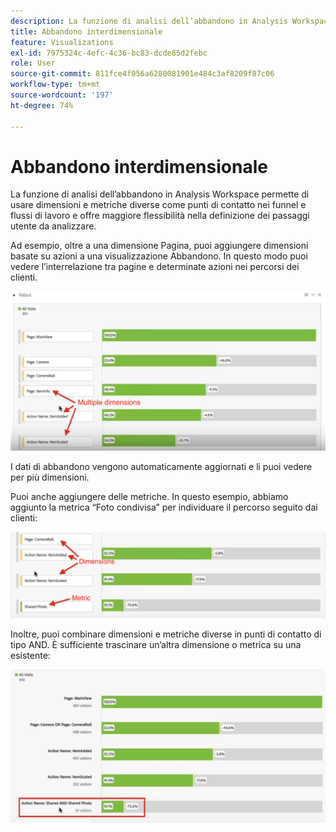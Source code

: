 ```yaml
---
description: La funzione di analisi dell’abbandono in Analysis Workspace permette di usare dimensioni e metriche diverse come punti di contatto nei funnel e flussi di lavoro e offre maggiore flessibilità nella definizione dei passaggi utente da analizzare.
title: Abbandono interdimensionale
feature: Visualizations
exl-id: 7975324c-4efc-4c36-bc83-dcde85d2febc
role: User
source-git-commit: 811fce4f056a6280081901e484c3af8209f87c06
workflow-type: tm+mt
source-wordcount: '197'
ht-degree: 74%

---
```


# Abbandono interdimensionale

La funzione di analisi dell’abbandono in Analysis Workspace permette di usare dimensioni e metriche diverse come punti di contatto nei funnel e flussi di lavoro e offre maggiore flessibilità nella definizione dei passaggi utente da analizzare.

Ad esempio, oltre a una dimensione Pagina, puoi aggiungere dimensioni basate su azioni a una visualizzazione Abbandono. In questo modo puoi vedere l’interrelazione tra pagine e determinate azioni nei percorsi dei clienti.

![La vista Tutte le visite mostra più dimensioni come punti di contatto.](assets/interdimensional-fallout1.png)

I dati di abbandono vengono automaticamente aggiornati e li puoi vedere per più dimensioni.

Puoi anche aggiungere delle metriche. In questo esempio, abbiamo aggiunto la metrica “Foto condivisa” per individuare il percorso seguito dai clienti:

![La vista Tutte le visite mostra la metrica aggiunta: &quot;Foto condivisa&quot;.](assets/interdimensional-fallout2.png)

Inoltre, puoi combinare dimensioni e metriche diverse in punti di contatto di tipo AND. È sufficiente trascinare un’altra dimensione o metrica su una esistente:

![La vista Tutte le visite mostra la metrica Nome azione aggiunta: Foto condivisa E condivisa.](assets/interdimensional-fallout3.png)
